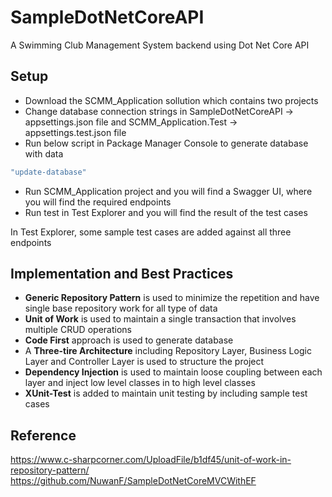 # SampleDotNetCoreAPI
A Swimming Club Management System backend using Dot Net Core API

## Setup
* Download the SCMM_Application sollution which contains two projects
* Change database connection strings in SampleDotNetCoreAPI -> appsettings.json file and SCMM_Application.Test -> appsettings.test.json file
* Run below script in Package Manager Console to generate database with data
```bash
"update-database"
```
* Run SCMM_Application project and you will find a Swagger UI, where you will find the required endpoints
* Run test in Test Explorer and you will find the result of the test cases

In Test Explorer, some sample test cases are added against all three endpoints

## Implementation and Best Practices
* **Generic Repository Pattern** is used to minimize the repetition and have single base repository work for all type of data
* **Unit of Work** is used to maintain a single transaction that involves multiple CRUD operations
* **Code First** approach is used to generate database
* A **Three-tire Architecture** including Repository Layer, Business Logic Layer and Controller Layer is used to structure the project
* **Dependency Injection** is used to maintain loose coupling between each layer and inject low level classes in to high level classes
* **XUnit-Test** is added to maintain unit testing by including sample test cases

## Reference
https://www.c-sharpcorner.com/UploadFile/b1df45/unit-of-work-in-repository-pattern/
https://github.com/NuwanF/SampleDotNetCoreMVCWithEF

